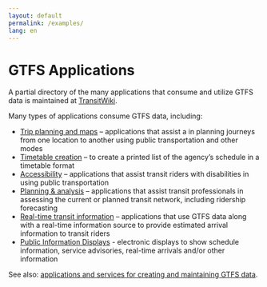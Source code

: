 ```yaml
---
layout: default
permalink: /examples/
lang: en
---
```

# GTFS Applications

A partial directory of the many applications that consume and utilize GTFS data is maintained at [TransitWiki](https://www.transitwiki.org/TransitWiki/index.php/Category:GTFS-consuming_applications).

Many types of applications consume GTFS data, including:

* [Trip planning and maps](https://www.transitwiki.org/TransitWiki/index.php/Category:Trip-planning_%26_navigation_applications) – applications that assist a in planning journeys from one location to another using public transportation and other modes
* [Timetable creation](https://www.transitwiki.org/TransitWiki/index.php/Category:Timetable_generation_software) – to create a printed list of the agency’s schedule in a timetable format
* [Accessibility](https://www.transitwiki.org/TransitWiki/index.php/Category:Accessibility_devices_and_applications) – applications that assist transit riders with disabilities in using public transportation
* [Planning & analysis](https://www.transitwiki.org/TransitWiki/index.php/Category:Network_planning_software) – applications that assist transit professionals in assessing the current or planned transit network, including ridership forecasting
* [Real-time transit information](https://www.transitwiki.org/TransitWiki/index.php/Category:Real-time_applications) – applications that use GTFS data along with a real-time information source to provide estimated arrival information to transit riders
* [Public Information Displays](https://www.transitwiki.org/TransitWiki/index.php/Category:Public_information_displays) - electronic displays to show schedule information, service advisories, real-time arrivals and/or other information

See also: [applications and services for creating and maintaining GTFS data](https://www.transitwiki.org/TransitWiki/index.php/General_Transit_Feed_Specification#Creating_and_Maintaining_a_GTFS_Dataset).
